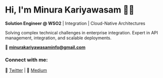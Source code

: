# Hi, I'm Minura Kariyawasam 👋🏾  

**Solution Engineer @ WSO2** | Integration | Cloud-Native Architectures  

Solving complex technical challenges in enterprise integration. Expert in API management, integration, and scalable deployments.

📩 **minurakariyawasaminfo@gmail.com**  

### Connect with me:  
🔗 [Twitter](https://twitter.com/MBKariyawasam) | 🔗 [Medium](https://medium.com/@minurakariyawasam)  
